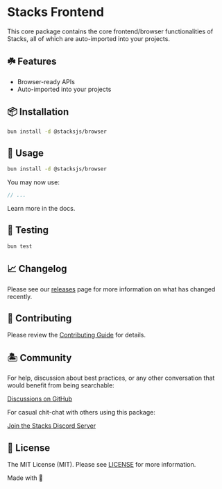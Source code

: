 # Stacks Frontend

This core package contains the core frontend/browser functionalities of Stacks, all of which are auto-imported into your projects.

## ☘️ Features

- Browser-ready APIs
- Auto-imported into your projects

## 📦 Installation

```bash
bun install -d @stacksjs/browser
```

## 🤖 Usage

```bash
bun install -d @stacksjs/browser
```

You may now use:

```ts
// ...
```

Learn more in the docs.

## 🧪 Testing

```bash
bun test
```

## 📈 Changelog

Please see our [releases](https://github.com/stacksjs/stacks/releases) page for more information on what has changed recently.

## 🚜 Contributing

Please review the [Contributing Guide](https://github.com/stacksjs/contributing) for details.

## 🏝 Community

For help, discussion about best practices, or any other conversation that would benefit from being searchable:

[Discussions on GitHub](https://github.com/stacksjs/stacks/discussions)

For casual chit-chat with others using this package:

[Join the Stacks Discord Server](https://discord.gg/stacksjs)

## 📄 License

The MIT License (MIT). Please see [LICENSE](https://github.com/stacksjs/stacks/tree/main/LICENSE.md) for more information.

Made with 💙
